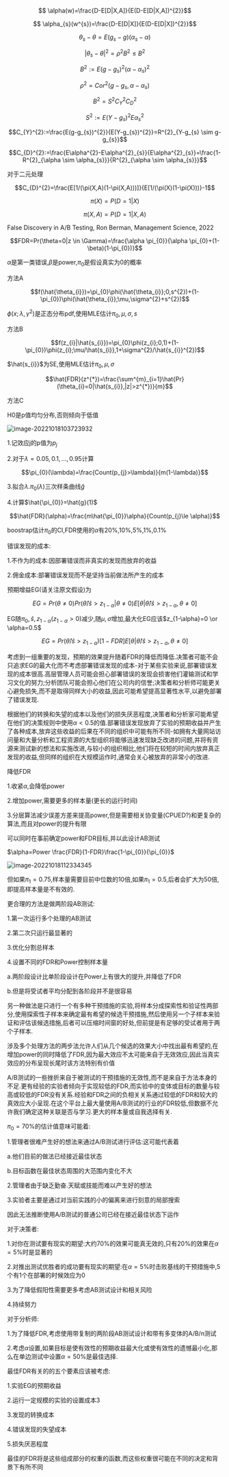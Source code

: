 

$$ \alpha(w)=\frac{D-E[D|X,A]}{E(D-E[D|X,A])^{2}}$$

$$ \alpha_{s}(w^{s})=\frac{D-E[D|X]}{E(D-E[D|X])^{2}}$$



$$\theta_{s}-\theta=E(g_{s}-g)(\alpha_{s}-\alpha)$$

$$|\theta_{s}-\theta|^{2}=\rho^{2}B^{2}\le B^{2}$$

$$B^{2}:=E(g-g_{s})^{2}(\alpha-\alpha_{s})^{2}$$

$$\rho^{2}=Cor^{2}(g-g_{s},\alpha-\alpha_{s})$$



$$B^{2}=S^{2}C_{Y}^{2}C_{D}^{2}$$

$$S^{2}:=E(Y-g_{s})^{2}E\alpha_{s}^{2}$$

$$C_{Y}^{2}:=\frac{E(g-g_{s})^{2}}{E(Y-g_{s})^{2}}=R^{2}_{Y-g_{s} \sim g-g_{s}}$$

$$C_{D}^{2}:=\frac{E\alpha^{2}-E\alpha^{2}_{s}}{E\alpha^{2}_{s}}=\frac{1-R^{2}_{\alpha \sim \alpha_{s}}}{R^{2}_{\alpha \sim \alpha_{s}}}$$

对于二元处理

$$C_{D}^{2}=\frac{E[1/(\pi(X,A)(1-\pi(X,A)))]}{E[1/(\pi(X)(1-\pi(X)))}-1$$

$$\pi(X)=P(D=1|X)$$

$$\pi(X,A)=P(D=1|X,A)$$



False Discovery in A/B Testing, Ron Berman, Management Science, 2022

$$FDR=Pr(\theta=0|z \in \Gamma)=\frac{\alpha \pi_{0}}{\alpha \pi_{0}+(1-\beta)(1-\pi_{0})}$$

$\alpha$是第一类错误,$\beta$是power,$\pi_{0}$是假设真实为0的概率

方法A

$$f(\hat{\theta_{i}})=\pi_{0}\phi(\hat{\theta_{i}};0,s^{2})+(1-\pi_{0})\phi(\hat{\theta_{i}};\mu,\sigma^{2}+s^{2})$$

$\phi(x;\lambda,\gamma^{2})$是正态分布pdf,使用MLE估计$\pi_{0},\mu,\sigma,s$

方法B

$$f(z_{i}|\hat{s_{i}})=\pi_{0}\phi(z_{i};0,1)+(1-\pi_{0})\phi(z_{i};\mu/\hat{s_{i}},1+\sigma^{2}/\hat{s_{i}}^{2})$$

$\hat{s_{i}}$为SE,使用MLE估计$\pi_{0},\mu,\sigma$

$$\hat{FDR}(z^{*})=\frac{\sum^{m}_{i=1}\hat{Pr}(\theta_{i}=0|\hat{s_{i}},|z|>z^{*})}{m}$$

方法C

H0是p值均匀分布,否则倾向于低值

![image-20221018103723932](C:\Users\SFC\AppData\Roaming\Typora\typora-user-images\image-20221018103723932.png)

1.记效应j的p值为$p_{j}$

2.对于$\lambda=0.05,0.1,...,0.95$计算

$$\pi_{0}(\lambda)=\frac{Count(p_{j}>\lambda)}{m(1-\lambda)}$$

3.拟合$\lambda.\pi_{0}(\lambda)$三次样条曲线$\hat{g}$

4.计算$\hat{\pi_{0}}=\hat{g}(1)$

$$\hat{FDR}(\alpha)=\frac{m\hat{\pi_{0}}\alpha}{Count(p_{j}\le \alpha)}$$

boostrap估计$\pi_{0}$的CI,FDR使用的$\alpha$有20%,10%,5%,1%,0.1%

错误发现的成本:

1.不作为的成本:因部署错误而非真实的发现而放弃的收益

2.佣金成本:部署错误发现而不是坚持当前做法所产生的成本

预期增益EG(请关注原文假设)为

$$EG=Pr(\theta \ne 0)Pr(\hat{\theta}/\hat{s}>z_{1-\alpha}|\theta \ne 0)E[\theta|\hat{\theta}/\hat{s}>z_{1-\alpha},\theta \ne 0]$$

EG随$\pi_{0},\hat{s},z_{1-\alpha}(z_{1-\alpha}>0)$减少,随$\mu,\sigma$增加,最大化EG应该$z_{1-\alpha}=0 \or \alpha=0.5$

$$EG=Pr(\hat{\theta}/\hat{s}>z_{1-\alpha})[1-FDR]E[\theta|\hat{\theta}/\hat{s}>z_{1-\alpha},\theta \ne 0]$$

考虑到一组重要的发现，预期的效果提升随着FDR的降低而降低.决策者可能不会只追求EG的最大化而不考虑部署错误发现的成本-对于某些实验来说,部署错误发现的成本很高.高层管理人员可能会担心部署错误的发现会损害他们灌输测试和学习文化的努力;分析团队可能会担心他们在公司内的信誉;决策者和分析师可能更关心避免损失,而不是取得同样大小的收益,因此可能希望提高显著性水平,以避免部署了错误发现.

根据他们的转换和失望的成本以及他们的损失厌恶程度,决策者和分析家可能希望在他们的决策规则中使用$\alpha<0.5$的值.部署错误发现放弃了实验的预期收益并产生了各种成本,放弃这些收益的后果在不同的组织中可能有所不同-如拥有大量网站访问量和大量分析和工程资源的大型组织将能够迅速发现缺乏改进的问题,并将有资源来测试新的想法和实施改进,与较小的组织相比,他们将在较短的时间内放弃真正发现的收益,但同样的组织在大规模运作时,通常会关心被放弃的非常小的改进.



降低FDR

1.收紧$\alpha$,会降低power

2.增加power,需要更多的样本量(更长的运行时间)

3.分层算法减少误差方差来提高power,但是需要相关协变量(CPUED?)和更复杂的算法,而且对power的提升有限

可以同时在事前确定power和FDR目标,并以此设计AB测试

$\alpha=Power \frac{FDR}{1-FDR}\frac{1-\pi_{0}}{\pi_{0}}$

![image-20221018112334345](C:\Users\SFC\AppData\Roaming\Typora\typora-user-images\image-20221018112334345.png)

但如果$\pi_{1}=0.75$,样本量需要目前中位数的10倍,如果$\pi_{1}=0.5$,后者会扩大为50倍,即提高样本量是不有效的.



更合理的方法是做两阶段AB测试:

1.第一次运行多个处理的AB测试

2.第二次只运行最显著的

3.优化分割总样本

4.设置不同的FDR和Power控制样本量



a.两阶段设计比单阶段设计在Power上有很大的提升,并降低了FDR

b.但是将受试者平均分配到各阶段并不是很容易

另一种做法是只进行一个有多种干预措施的实验,将样本分成探索性和验证性两部分,使用探索性子样本来确定最有希望的候选干预措施,然后使用另一个子样本来验证和评估该候选措施,后者可以压缩时间窗的好处,但前提是有足够的受试者用于两个子样本.

涉及多个处理方法的两步法允许人们从几个候选的效果大小中找出最有希望的,在增加power的同时降低了FDR,因为最大效应不太可能来自于无效效应,因此当真实效应的分布呈现长尾时该方法特别有价值



A/B测试的一些挫折来自于被测试的干预措施的无效性,而不是来自于方法本身的不足.更有经验的实验者倾向于实现较低的FDR,而实验中的变体或目标的数量与较高或较低的FDR没有关系.经验和FDR之间的负相关关系通过较低的FDR和较大的真效应大小呈现.在这个平台上最大量使用A/B测试的行业的FDR较低,但数据不允许我们确定这种关联是否与学习.更大的样本量或自我选择有关.



$\pi_{0}=70\%$的估计值意味可能着:

1.管理者很难产生好的想法来通过A/B测试进行评估:这可能代表着

a.他们目前的做法已经接近最佳状态

b.目标函数在最佳状态周围的大范围内变化不大

2.管理者由于缺乏勤奋.天赋或技能而难以产生好的想法

3.实验者主要是通过对当前实践的小的偏离来进行刻意的局部搜索

因此无法推断使用A/B测试的普通公司已经在接近最佳状态下运作



对于决策者:

1.对你在测试要有现实的期望:大约70%的效果可能真无效的,只有20%的效果在$\alpha=5\%$时是显著的

2.对推出测试优胜者的成功要有现实的期望:在$\alpha=5\%$时击败基线的干预措施中,5个有1个在部署的时候效应为0

3.为了降低假阳性需要更多考虑AB测试设计和相关风险

4.持续努力

对于分析师:

1.为了降低FDR,考虑使用带复制的两阶段AB测试设计和带有多变体的A/B/n测试

2.考虑$\alpha$设置,如果目标是使有效性的预期收益最大化或使有效性的遗憾最小化,那么在单边测试中设置$\alpha=50\%$是最佳选择.

最佳FDR有关的的五个要素应该被考虑:

1.实验EG的预期收益

2.运行一定规模的实验的设置成本3

3.发现的转换成本

4.错误发现的失望成本

5.损失厌恶程度

最佳的FDR将是这些组成部分的权重的函数,而这些权重很可能在不同的决定和背景下有所不同

